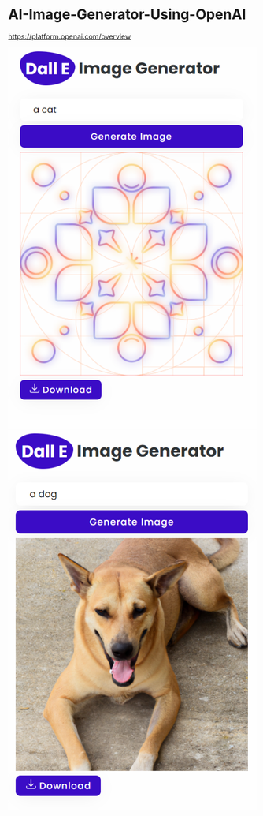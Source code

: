# AI-Image-Generator-Using-OpenAI

https://platform.openai.com/overview

![](https://github.com/IrinaProjects/AI-Image-Generator-Using-OpenAI/blob/main/Untitled.png)
![](https://github.com/IrinaProjects/AI-Image-Generator-Using-OpenAI/blob/main/Untitled1.png)
